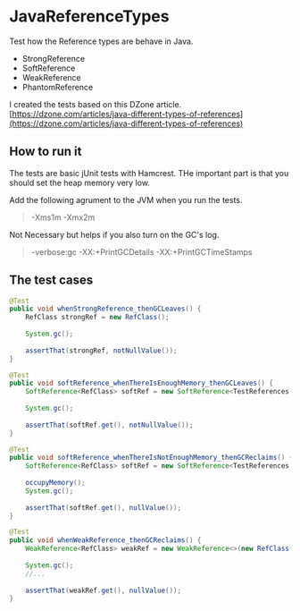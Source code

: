 # JavaReferenceTypes
Test how the Reference types are behave in Java.
   * StrongReference
   * SoftReference
   * WeakReference
   * PhantomReference

I created the tests based on this DZone article. [https://dzone.com/articles/java-different-types-of-references](https://dzone.com/articles/java-different-types-of-references)

## How to run it
The tests are basic jUnit tests with Hamcrest. THe important part is that you should set the heap memory very low.

Add the following agrument to the JVM when you run the tests.
> -Xms1m -Xmx2m

Not Necessary but helps if you also turn on the GC's log.
> -verbose:gc -XX:+PrintGCDetails -XX:+PrintGCTimeStamps

## The test cases
```java
@Test
public void whenStrongReference_thenGCLeaves() {
	RefClass strongRef = new RefClass();
	
	System.gc();
	
	assertThat(strongRef, notNullValue());
}

@Test
public void softReference_whenThereIsEnoughMemory_thenGCLeaves() {
	SoftReference<RefClass> softRef = new SoftReference<TestReferences.RefClass>(new RefClass());
	
	System.gc();
	
	assertThat(softRef.get(), notNullValue());
}

@Test
public void softReference_whenThereIsNotEnoughMemory_thenGCReclaims() {
	SoftReference<RefClass> softRef = new SoftReference<TestReferences.RefClass>(new RefClass());
	
	occupyMemory();
	System.gc();
	
	assertThat(softRef.get(), nullValue());
}

@Test
public void whenWeakReference_thenGCReclaims() {
	WeakReference<RefClass> weakRef = new WeakReference<>(new RefClass());
	
	System.gc();
	//...
	
	assertThat(weakRef.get(), nullValue());
}
```
